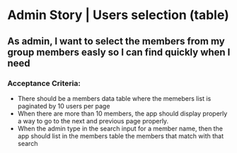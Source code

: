 # Admin Story | Users selection (table)

## As admin, I want to select the members from my group members easly so I can find quickly when I need

### Acceptance Criteria:

- There should be a members data table where the memebers list is paginated by 10 users per page
- When there are more than 10 members, the app should display properly a way to go to the next and previous page properly.
- When the admin type in the search input for a member name, then the app should list in the members table the members that match with that search